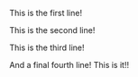 This is the first line!

This is the second line!

This is the third line!

And a final fourth line! This is it!!

